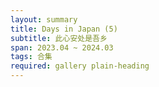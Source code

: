 ```yaml
---
layout: summary
title: Days in Japan (5)
subtitle: 此心安处是吾乡
span: 2023.04 ~ 2024.03
tags: 合集
required: gallery plain-heading
---
```

